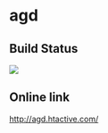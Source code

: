# agd
## Build Status
<img src="https://hdthuan.visualstudio.com/_apis/public/build/definitions/ad65cc3e-3815-462c-88f1-c8a9f01b1774/7/badge"/>

## Online link
http://agd.htactive.com/
